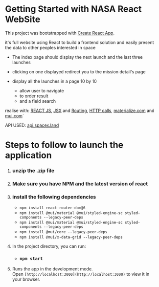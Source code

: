 # Getting Started with NASA React WebSite

This project was bootstrapped with [Create React App](https://github.com/facebook/create-react-app).

it's full website using React to build a frontend solution and easily present the data to other peoples interested in space

- The index page should display the next launch and the last three launches

- clicking on one displayed redirect you to the mission detail's page

- display all the launches in a page 10 by 10 
    
    - allow user to navigate
    - to order result
    - and a field search

realise with: [REACT JS](fr.reactjs.org), [JSX](fr.reactjs.org/docs/introducing-jsx.html) and [Routing](v5.reactrouter.com/web/guides/quick-start), [HTTP calls](fr.reactjs.org/docs/faq-ajax.html), [materialize.com](materialize.com) and [mui.com](mui.com)`


API USED: [api.spacex.land](api.spacex.land)

# Steps to follow to launch the application
1. ### unzip the .zip file
2. ### Make sure you have NPM and the latest version of react
3. ### install the following dependencies
    - `npm install react-router-dom@6`
    - `npm install @mui/material @mui/styled-engine-sc styled-components --legacy-peer-deps`
    - `npm install @mui/material @mui/styled-engine-sc styled-components --legacy-peer-deps`
    - `npm install @mui/core --legacy-peer-deps`
    - `npm install @mui/x-data-grid --legacy-peer-deps` 

 

4. In the project directory, you can run:

    - ### `npm start`

5. Runs the app in the development mode.\
    Open `[http://localhost:3000](http://localhost:3000)` to view it in your browser.
